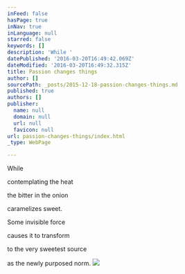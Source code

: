 ```yaml
---
inFeed: false
hasPage: true
inNav: true
inLanguage: null
starred: false
keywords: []
description: 'While '
datePublished: '2016-03-20T16:49:42.069Z'
dateModified: '2016-03-20T16:49:32.315Z'
title: Passion changes things
author: []
sourcePath: _posts/2015-12-18-passion-changes-things.md
published: true
authors: []
publisher:
  name: null
  domain: null
  url: null
  favicon: null
url: passion-changes-things/index.html
_type: WebPage

---
```

While 

contemplating the heat

the bitter in the onion

caramelizes sweet.

Some invisible force

causes it to transform

to the very sweetest source

as the newly purposed norm.
![](https://the-grid-user-content.s3-us-west-2.amazonaws.com/eae131f3-cceb-4f1b-a403-c316bac28286.jpg)